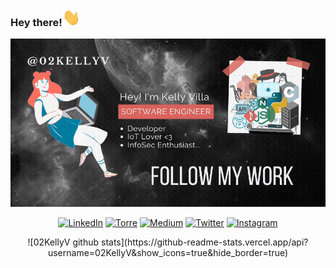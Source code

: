 ### Hey there!<img src="https://github.com/02KellyV/02KellyV/blob/master/Hi.gif" width="29px">

![](https://github.com/02KellyV/02KellyV/blob/master/Bio2.gif)

<p align="center">
	<a href="https://www.linkedin.com/in/02KellyV"><img src="https://img.shields.io/badge/LinkedIn--_.svg?style=social&logo=linkedin" alt="LinkedIn"></a>
	<a href="https://bio.torre.co/es/02KellyV"><img src="https://img.shields.io/badge/Torre-02kellyv-cddc39?style=social&logo=data%3Aimage%2Fpng%3Bbase64%2CiVBORw0KGgoAAAANSUhEUgAAACoAAAAqCAYAAADFw8lbAAAACXBIWXMAAC4jAAAuIwF4pT92AAAGj0lEQVRYhe2ZCUwUVxjH%2F3vvsgeLggIKCCKeqIVW8EITq1aBFhQUvBrPEA1ivPGoWou1DdZ4hdooNlRRLB5YqtZ61rN4RrEakUNAV%2BTci4U9m5l2cWZFZNnRtIn%2FZJI373vvfb%2B8efPNe9%2BwLBYLmNDoCI%2FQQWHSiHaunB4A2Ko6Y3HeFd2xnOzyC0yM7zDogIFuvgtX%2BmwL6MkPb87%2BtNR0YXtq6eLfflXccMRPm0H79JV3SVjguWrQMPlUAPw3NDffylNlpW1WrLmZV13wTkDdPQSSOUleS6NiOywGIKLaCh%2FpcfFsPUxGC4JDRegXLACLxaI2MV69pEz%2FZk3RytISXdVbA502q1P83EXem%2Fh8lge1vrrKiAN7VMi7oqO17xskwNTZcnRw59LqDQZLZXpa%2Bcp9e56na1QGEyOgPB6bFTWhY%2BSUGR7JXl2EoVSbstaEk79ocOaEFo0NzY%2FD4QCDhzvh01gp3DrSgasq9Y%2F27lKs2Z%2BhyDLozS2CtAj6Yahzry82dN3R2Uc4nFpPPNqTxzQ4mqWGXt%2B6J8LjAWOipAiPlkAoYtNsFQr9jR2bShfnHnnx2gjRLKi3r6h98lq%2FlJAhzjMBNE0D0fb29QYczFBB8dTYKkBbOcvZiJ%2FujNChItv1a7lzU52ZsqpwUeGj%2BooWQXl8NithvtfcqbM913G5rPbUhgUPGpGdqcLDfH2bAG3l142HyPFSfDBASANmAZqc7BdbN6WUrFOrjE3OaKA7fuy1a%2BBQ%2BUzqmM%2BfGbFvdx3u3mpkBNBW3XvzMW2OHJ29eTTL7euqn2fG5U94BTRmknvkivV%2Bx6yGBp0Zx49qcPyoGgZmJvG1YrOBsI%2BdEDNZBqmM09Rse2rp5PS08kwaaM7ZoAtePsIwolxcqMfmlGooa81vl9BGUhkb85e3Q0BPAWnQaU3FIwfe8K%2FXmszk6%2BfuIXDy8hEOtnbbt0v5ziEJqVVmpH1XC%2FO%2FkUok5vj2D5b1I8okqFjC6USEPGuHosf2P%2Bu4idNw%2BdI98oqOnthm2JoqEyorXn4DxBKONyihh7aSTW2JPCxirbGtRYdkNNBCJrmPYDs45jsTlwlHc2YnIjCwf9N9WNgIuLt7kuUXlRXIzs502AcjoPHxn0MofLmRCgkZTF6EHjzI%2F%2B%2BAVldXQS53gVgsIe81GjUaGv7ZSdUpa5lwwQxoTOwniIubhqT5y8j7tLTNOHwki4mhm%2FS%2FeZnegzKt96BMizFQ6kFBIpExDspIeCJUU%2F3y9EuEKmLTbjAYIBQKkb7ne4fHt86ow3mdq9cuQq1WkWUXl3ZISFiAxMQlCAoaYP9g9F2NhQqqpFqIA5i9Ir5Gy5OTUFn5oqmn0WjEw4f37WNkAc4uHGoVyda0w7%2BcH%2FJUJOKQO4mcgyoc3q%2B2G5YQh8OBp2dn8Hl8PK9QQKvV2NV%2FZLgYU2bJrbf6qBG3PUpLdDVNU3f%2BVO0%2Ba5lIFkye6Qwnsf07S5PJhLKyJygsKrALkssDxk%2BSkX6tuvmn6gABCeqM%2BgeIO%2BzNCczn89lu1oYatRkHM5S4cLrebmB7FDJEhNgpMlomxaA310yfcD%2Fwr3vqZ7A9Lgd9JOuzcVvAAVc3fm%2Bqn9JiA3IPqcncEkPpVFK9AgUYN0mKbj0EtPp6rUmxamFB7PnTNZetda9kSiRSLm%2FJat%2FkyPFuyQCEVBuRrcvYWYeSIoNDgJ28uJg6R46efQS2psYzJ2u2bPqqOOW5olFFNbw299Q%2FWNZl3iKvDcEhznHUgEGcEK%2F%2BoUNWhv0nVWLNR8ZIMSpcAi6Pvv6LCurPpX5VknjtUl2zYeKN2byRY1xDExZ4rff1F42gAuvqzTiVq8GpXC25llsSn8%2FCqAgxxkZLIZbQQ1%2FZk8YrO7eUrj6eU3m2pTFanR8Nj%2B4wLGmZ93ZXN34far1OZ8bhTBV%2BP66FxYaXiIlhI5wwLl4GeTtabIRWYyraubV8xd7dT1u1w7Yrkesk5vCTlnVJ%2FCzGbSVfwHah2sqeGMgIYc1R%2BfrzyHjo3%2F2VrHnjsUOVX6euL96oURtbndBqUw7fx08mnz2v09KxUS7ziRwB1aZSmmA2A3L614WQ7swJ1Q8%2FpT9LvXurptxenw79Feka4OSevK77l0EDRDOomRYbWYofG3PXLnuw4N4ddVFbfTHyn2l0hEfIohW%2B37p2xFDqC1dbhbwdm8uWHz5Qds5RH4z9ECPUP1ju6taR60%2BMW1tjKLtxTWn3I25WAP4GQsmeoG3ZYBkAAAAASUVORK5CYII%3D" alt="Torre"></a>
	<a href="https://medium.com/@02KellyV"><img src="https://img.shields.io/badge/Medium-02kellyv-fff?style=social&logo=data%3Aimage%2Fpng%3Bbase64%2CiVBORw0KGgoAAAANSUhEUgAAACoAAAAqCAYAAADFw8lbAAAACXBIWXMAAC4jAAAuIwF4pT92AAADTElEQVRYhe2ZT4hNcRTHP8efMRETNabUsJiUlOX4s0Jmw4ImxVLDSKiJJEoRG5NYjJ0Z8m8hC1IKjX%2FZoFggUpqUQSE0g4YZzNGZ%2Bb3pzXvv3t%2Fv3nlPTc2p273v3vM959vv3HPOPb8nqspokHGjguUY0RLIBDMpIpXAHrsMcNGtqodGSkVE9gMVAao%2FgYNYMrmEMucaeCzL4NIcQG2gnz%2FAmgFMFlFbzSuBBq6NkOjJAB%2F9wLYhTI6BqcDzQCMLUpK0cP8I8NE8DFfA0HygN8DQuZREtwfYfmwRjiXqjJ0PMNYHVKcg%2BizA9s1cXFR5uhuQjROBfUEp7kREVtgrkwSTkSiifYH4jSJSncDfDnfuSoAZEF%2FBf%2B15bqu6M8SRiMwGVgKfLLThFAfFR%2FQC8N6j0ygi0wN8NQLjgTPA7yQkCSBqXeG4R8dK2tY4BRGxDrjJlbW2NK3bB7DOcAL45tFrEpHymOergVnAHVXtKAXRv6ra7TpJnFQBG2Keb3Hn1kC%2FyYm6c4tb3TjZJSJ59kSkBqgDProWXRKiA%2BRUtdP6u0d3LlBf4P5m5%2Be0qmaSqGQrSkD4TXZn%2FxCRMqAhK4lC%2FeZJEqLXgU6P%2FiIRWZr121Z4JnBLVbNrcmlCz2D47fpwgM0DWdeZTtSS0G%2BeJFlRk1PAOw9muYgsFJHFgB2vXDRKSnRYprtk8DUAXAINlSTNn8lLvqK4WuhrAOuBdcAv4GwKv4kBeURdA2grrD4k1lYnA5dV9fP%2FIBpV5FsCPyxaI%2B4XjWjmfqHQ26q%2BBS56bL9U1XsRz0LG8oKEcmWK%2B90fgz3mxoYoiXs9iraic9y5Mgqoqk%2BskEc87o1IIp%2FfxIAl7lznwR%2BNuH9DVb%2Bm8BstBabEOvduqluZWs9U%2BaDAFFnvwTxMOoXmGrCQf8kBWeJUxjhdlaP%2FwWYpD9FHqYm6DbP7EcB2C1eEU8nZXWn2kLSBsMND9I19zEQRPeIBN8U4b3A69srUxOiVJdjfegrMGEbUhe%2BvB%2FgdmBdDwKbV9hiSk4CrgSSzt3YqMp8KVW7WDgG%2BsBobQWQvsDYm3JeAnhTHbaDc3i%2BbHqclKBRdqpq3kyIitkvXkzVuFFXG%2FhUptowRLaoA%2FwAU%2Fbpr9lCHCQAAAABJRU5ErkJggg%3D%3D" alt="Medium"></a>
	<a href="https://twitter.com/02KellyV"><img src="https://img.shields.io/twitter/follow/02KellyV?label=Twitter&style=social" alt="Twitter"></a>
	<a href="https://www.instagram.com/02kellyv/"><img src="https://img.shields.io/badge/Instagram-898-ff69b4?style=social&logo=instagram" alt="Instagram"></a>
</p>
<p align="center">
![02KellyV github stats](https://github-readme-stats.vercel.app/api?username=02KellyV&show_icons=true&hide_border=true)
</p>
